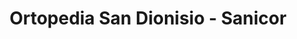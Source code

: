 ---
title: "Ortopedia San Dionisio - Sanicor"
url: /san-fernando/ortopedia-san-dionisio-sanicor/
shop: suministros médicos
---